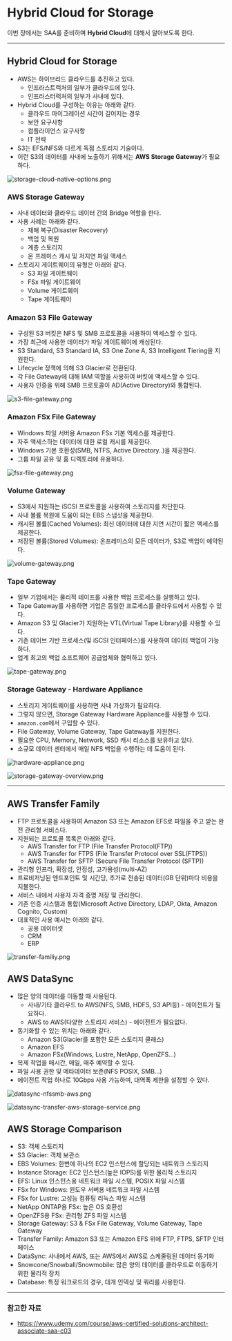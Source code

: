 # Hybrid Cloud for Storage

이번 장에서는 SAA를 준비하며 **Hybrid Cloud**에 대해서 알아보도록 한다.

---

## Hybrid Cloud for Storage

- AWS는 하이브리드 클라우드를 추진하고 있다.
    - 인프라스트럭처의 일부가 클라우드에 있다.
    - 인프라스터럭처의 일부가 사내에 있다.
- Hybrid Cloud를 구성하는 이유는 아래와 같다.
    - 클라우드 마이그레이션 시간이 길어지는 경우
    - 보안 요구사항
    - 컴플라이언스 요구사항
    - IT 전략
- S3는 EFS/NFS와 다르게 독점 스토리지 기술이다.
- 이런 S3의 데이터를 사내에 노출하기 위해서는 **AWS Storage Gateway**가 필요하다.

![storage-cloud-native-options.png](images%2FHybridStorageCloud%2Fstorage-cloud-native-options.png)

### AWS Storage Gateway

- 사내 데이터와 클라우드 데이터 간의 Bridge 역할을 한다.
- 사용 사례는 아래와 같다.
  - 재해 복구(Disaster Recovery)
  - 백업 및 복원
  - 계층 스토리지
  - 온 프레미스 캐시 및 저지연 파일 액세스
- 스토리지 게이트웨이의 유형은 아래와 같다.
  - S3 파일 게이트웨이
  - FSx 파일 게이트웨이
  - Volume 게이트웨이
  - Tape 게이트웨이

### Amazon S3 File Gateway

- 구성된 S3 버킷은 NFS 및 SMB 프로토콜을 사용하여 액세스할 수 있다.
- 가장 최근에 사용한 데이터가 파일 게이트웨이에 캐싱된다.
- S3 Standard, S3 Standard IA, S3 One Zone A, S3 Intelligent Tiering을 지원한다.
- Lifecycle 정책에 의해 S3 Glacier로 전환된다.
- 각 File Gateway에 대해 IAM 역할을 사용하여 버킷에 액세스할 수 있다.
- 사용자 인증을 위해 SMB 프로토콜이 AD(Active Directory)와 통합된다.

![s3-file-gateway.png](images%2FHybridStorageCloud%2Fs3-file-gateway.png)

### Amazon FSx File Gateway

- Windows 파일 서버용 Amazon FSx 기본 액세스를 제공한다.
- 자주 액세스하는 데이터에 대한 로컬 캐시를 제공한다.
- Windows 기본 호환성(SMB, NTFS, Active Directory..)을 제공한다.
- 그룹 파일 공유 및 홈 디렉토리에 유용하다.

![fsx-file-gateway.png](images%2FHybridStorageCloud%2Ffsx-file-gateway.png)

### Volume Gateway

- S3에서 지원하는 iSCSI 프로토콜을 사용하여 스토리지를 차단한다.
- 사내 볼륨 복원에 도움이 되는 EBS 스냅샷을 제공한다.
- 캐시된 볼륨(Cached Volumes): 최신 데이터에 대한 지연 시간이 짧은 액세스를 제공한다.
- 저장된 볼륨(Stored Volumes): 온프레미스의 모든 데이터가, S3로 백업이 예약된다.

![volume-gateway.png](images%2FHybridStorageCloud%2Fvolume-gateway.png)

### Tape Gateway

- 일부 기업에서는 물리적 테이프를 사용한 백업 프로세스를 실행하고 있다.
- Tape Gateway를 사용하면 기업은 동일한 프로세스를 클라우드에서 사용할 수 있다.
- Amazon S3 및 Glacier가 지원하는 VTL(Virtual Tape Library)를 사용할 수 있다.
- 기존 테이브 기반 프로세스(및 iSCSI 인터페이스)를 사용하여 데이터 백업이 가능하다.
- 업계 최고의 백업 소프트웨어 공급업체와 협력하고 있다.

![tape-gateway.png](images%2FHybridStorageCloud%2Ftape-gateway.png)

### Storage Gateway - Hardware Appliance

- 스토리지 게이트웨이를 사용하면 사내 가상화가 필요하다.
- 그렇지 않으면, Storage Gateway Hardware Appliance를 사용할 수 있다.
- `amazon.com`에서 구입할 수 있다.
- File Gateway, Volume Gateway, Tape Gateway를 지원한다.
- 필요한 CPU, Memory, Network, SSD 캐시 리소스를 보유하고 있다.
- 소규모 데이터 센터에서 매일 NFS 백업을 수행하는 데 도움이 된다.

![hardware-appliance.png](images%2FHybridStorageCloud%2Fhardware-appliance.png)

![storage-gateway-overview.png](images%2FHybridStorageCloud%2Fstorage-gateway-overview.png)

---

## AWS Transfer Family

- FTP 프로토콜을 사용하여 Amazon S3 또는 Amazon EFS로 파일을 주고 받는 완전 관리형 서비스다.
- 지원되는 프로토콜 목록은 아래와 같다.
  - AWS Transfer for FTP (File Transfer Protocol(FTP))
  - AWS Transfer for FTPS (File Transfer Protocol over SSL(FTPS))
  - AWS Transfer for SFTP (Secure File Transfer Protocol (SFTP))
- 관리형 인프라, 확장성, 안정성, 고가용성(multi-AZ)
- 프로비저닝된 엔드포인트 및 시간당, 추가로 전송된 데이터(GB 단위)마다 비용을 지불한다.
- 서비스 내에서 사용자 자격 증명 저장 및 관리한다.
- 기존 인증 시스템과 통합(Microsoft Active Directory, LDAP, Okta, Amazon Cognito, Custom)
- 대표적인 사용 예시는 아래와 같다.
  - 공용 데이터셋
  - CRM
  - ERP

![transfer-familiy.png](images%2FHybridStorageCloud%2Ftransfer-familiy.png)

## AWS DataSync

- 많은 양의 데이터를 이동할 때 사용된다.
  - 사내/기타 클라우드 to AWS(NFS, SMB, HDFS, S3 API등) - 에이전트가 필요하다.
  - AWS to AWS(다양한 스토리지 서비스) - 에이전트가 필요없다.
- 동기화할 수 있는 위치는 아래와 같다.
  - Amazon S3(Glacier를 포함한 모든 스토리지 클래스)
  - Amazon EFS
  - Amazon FSx(Windows, Lustre, NetApp, OpenZFS...)
- 복제 작업을 매시간, 매일, 매주 예약할 수 있다.
- 파일 사용 권한 및 메타데이터 보존(NFS POSIX, SMB...)
- 에이전트 작업 하나로 10Gbps 사용 가능하며, 대역폭 제한을 설정할 수 있다.

![datasync-nfssmb-aws.png](images%2FHybridStorageCloud%2Fdatasync-nfssmb-aws.png)

![datasync-transfer-aws-storage-service.png](images%2FHybridStorageCloud%2Fdatasync-transfer-aws-storage-service.png)

## AWS Storage Comparison

- S3: 객체 스토리지
- S3 Glacier: 객체 보관소
- EBS Volumes: 한번에 하나의 EC2 인스턴스에 할당되는 네트워크 스토리지
- Instance Storage: EC2 인스턴스(높은 IOPS)를 위한 물리적 스토리지
- EFS: Linux 인스턴스용 네트워크 파일 시스템, POSIX 파일 시스템
- FSx for Windows: 윈도우 서버용 네트워크 파일 시스템
- FSx for Lustre: 고성능 컴퓨팅 리눅스 파일 시스템
- NetApp ONTAP용 FSx: 높은 OS 호환성
- OpenZFS용 FSx: 관리형 ZFS 파일 시스템
- Storage Gateway: S3 & FSx File Gateway, Volume Gateway, Tape Gateway
- Transfer Family: Amazon S3 또는 Amazon EFS 위에 FTP, FTPS, SFTP 인터페이스
- DataSync: 사내에서 AWS, 또는 AWS에서 AWS로 스케줄링된 데이터 동기화
- Snowcone/Snowball/Snowmobile: 많은 양의 데이터를 클라우드로 이동하기 위한 물리적 장치
- Database: 특정 워크로드의 경우, 대개 인덱싱 및 쿼리를 사용한다.

---

### 참고한 자료

- https://www.udemy.com/course/aws-certified-solutions-architect-associate-saa-c03